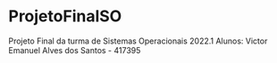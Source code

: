 # ProjetoFinalSO

Projeto Final da turma de Sistemas Operacionais 2022.1
Alunos:
Victor Emanuel Alves dos Santos - 417395
